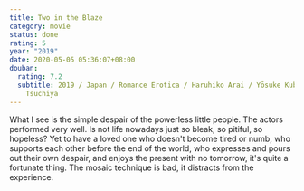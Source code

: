 ```yaml
---
title: Two in the Blaze
category: movie
status: done
rating: 5
year: "2019"
date: 2020-05-05 05:36:07+08:00
douban:
  rating: 7.2
  subtitle: 2019 / Japan / Romance Erotica / Haruhiko Arai / Yōsuke Kubozuka, Kimi
    Tsuchiya
---
```


What I see is the simple despair of the powerless little people. The actors performed very well. Is not life nowadays just so bleak, so pitiful, so hopeless? Yet to have a loved one who doesn't become tired or numb, who supports each other before the end of the world, who expresses and pours out their own despair, and enjoys the present with no tomorrow, it's quite a fortunate thing. The mosaic technique is bad, it distracts from the experience.
